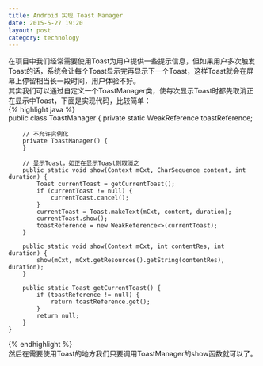 ```yaml
---
title: Android 实现 Toast Manager  
date: 2015-5-27 19:20
layout: post
category: technology
---  
```

在项目中我们经常需要使用Toast为用户提供一些提示信息，但如果用户多次触发Toast的话，系统会让每个Toast显示完再显示下一个Toast，这样Toast就会在屏幕上停留相当长一段时间，用户体验不好。  
其实我们可以通过自定义一个ToastManager类，使每次显示Toast时都先取消正在显示中Toast，下面是实现代码，比较简单：  
{% highlight java %}  
	public class ToastManager {
	    private static WeakReference<Toast> toastReference;
	
	    // 不允许实例化
	    private ToastManager() {
	    }
	
	    // 显示Toast，如正在显示Toast则取消之
	    public static void show(Context mCxt, CharSequence content, int duration) {
	        Toast currentToast = getCurrentToast();
	        if (currentToast != null) {
	            currentToast.cancel();
	        }
	        currentToast = Toast.makeText(mCxt, content, duration);
	        currentToast.show();
	        toastReference = new WeakReference<>(currentToast);
	    }
	
	    public static void show(Context mCxt, int contentRes, int duration) {
	        show(mCxt, mCxt.getResources().getString(contentRes), duration);
	    }
	
	    public static Toast getCurrentToast() {
	        if (toastReference != null) {
	            return toastReference.get();
	        }
	        return null;
	    }
	}
{% endhighlight %}  
然后在需要使用Toast的地方我们只要调用ToastManager的show函数就可以了。